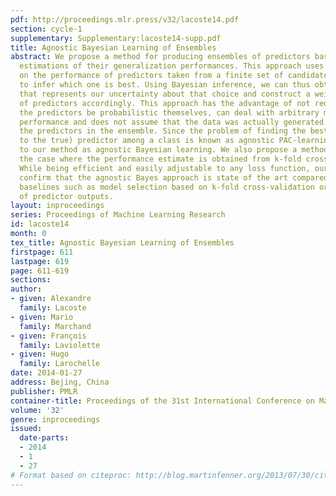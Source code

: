 ```yaml
---
pdf: http://proceedings.mlr.press/v32/lacoste14.pdf
section: cycle-1
supplementary: Supplementary:lacoste14-supp.pdf
title: Agnostic Bayesian Learning of Ensembles
abstract: We propose a method for producing ensembles of predictors based on holdout
  estimations of their generalization performances. This approach uses a prior directly
  on the performance of predictors taken from a finite set of candidates and attempts
  to infer which one is best. Using Bayesian inference, we can thus obtain a posterior
  that represents our uncertainty about that choice and construct a weighted ensemble
  of predictors accordingly. This approach has the advantage of not requiring that
  the predictors be probabilistic themselves, can deal with arbitrary measures of
  performance and does not assume that the data was actually generated from any of
  the predictors in the ensemble. Since the problem of finding the best (as opposed
  to the true) predictor among a class is known as agnostic PAC-learning, we refer
  to our method as agnostic Bayesian learning. We also propose a method to address
  the case where the performance estimate is obtained from k-fold cross validation.
  While being efficient and easily adjustable to any loss function, our experiments
  confirm that the agnostic Bayes approach is state of the art compared to common
  baselines such as model selection based on k-fold cross-validation or a linear combination
  of predictor outputs.
layout: inproceedings
series: Proceedings of Machine Learning Research
id: lacoste14
month: 0
tex_title: Agnostic Bayesian Learning of Ensembles
firstpage: 611
lastpage: 619
page: 611-619
sections: 
author:
- given: Alexandre
  family: Lacoste
- given: Mario
  family: Marchand
- given: François
  family: Laviolette
- given: Hugo
  family: Larochelle
date: 2014-01-27
address: Bejing, China
publisher: PMLR
container-title: Proceedings of the 31st International Conference on Machine Learning
volume: '32'
genre: inproceedings
issued:
  date-parts:
  - 2014
  - 1
  - 27
# Format based on citeproc: http://blog.martinfenner.org/2013/07/30/citeproc-yaml-for-bibliographies/
---
```

